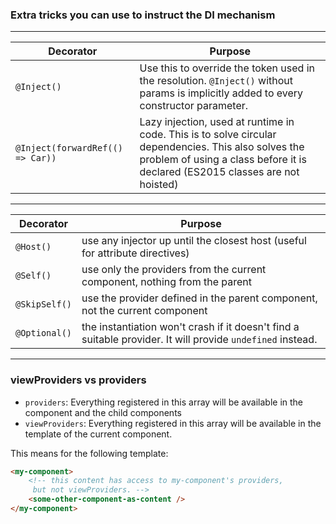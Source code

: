 ### Extra tricks you can use to instruct the DI mechanism

---

| **Decorator** | **Purpose** |
|----------|-------------|
| `@Inject()` | Use this to override the token used in the resolution. `@Inject()` without params is implicitly added to every constructor parameter. |
| `@Inject(forwardRef(() => Car))` | Lazy injection, used at runtime in code. This is to solve circular dependencies. This also solves the problem of using a class before it is declared (ES2015 classes are not hoisted)|

---

| **Decorator** | **Purpose** |
|----------|-------------|
| `@Host()` | use any injector up until the closest host (useful for attribute directives) |
| `@Self()` | use only the providers from the current component, nothing from the parent |
| `@SkipSelf()` | use the provider defined in the parent component, not the current component |
| `@Optional()` | the instantiation won't crash if it doesn't find a suitable provider. It will provide `undefined` instead. |

---


### viewProviders vs providers

* `providers`: Everything registered in this array will be available in the component and the child components
* `viewProviders`: Everything registered in this array will be available in the template of the current component.

This means for the following template:

```html
<my-component>
    <!-- this content has access to my-component's providers,
     but not viewProviders. -->
    <some-other-component-as-content />
</my-component>
```